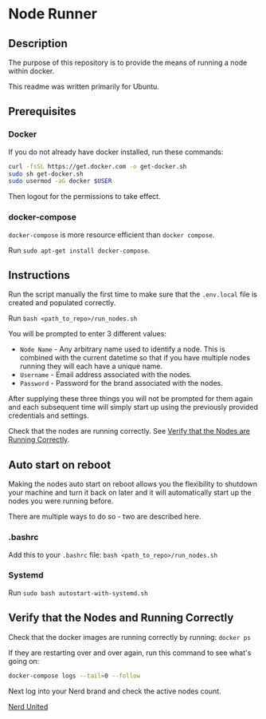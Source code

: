 # Node Runner

## Description

The purpose of this repository is to provide the means of running a node within docker.

This readme was written primarily for Ubuntu.

## Prerequisites

### Docker

If you do not already have docker installed, run these commands:

```bash
curl -fsSL https://get.docker.com -o get-docker.sh
sudo sh get-docker.sh
sudo usermod -aG docker $USER
```

Then logout for the permissions to take effect.

### docker-compose

`docker-compose` is more resource efficient than `docker compose`.

Run `sudo apt-get install docker-compose`.

## Instructions

Run the script manually the first time to make sure that the `.env.local` file is created and populated correctly.

Run `bash <path_to_repo>/run_nodes.sh`

You will be prompted to enter 3 different values:

* `Node Name` - Any arbitrary name used to identify a node. This is combined with the current datetime so that if you have multiple nodes running they will each have a unique name.
* `Username` - Email address associated with the nodes.
* `Password` - Password for the brand associated with the nodes.

After supplying these three things you will not be prompted for them again and each subsequent time will simply start up using the previously provided credentials and settings.

Check that the nodes are running correctly. See [Verify that the Nodes are Running Correctly](#verify-that-the-nodes-are-running-correctly).

## Auto start on reboot

Making the nodes auto start on reboot allows you the flexibility to shutdown your machine and turn it back on later and it will automatically start up the nodes you were running before.

There are multiple ways to do so - two are described here.

### .bashrc

Add this to your `.bashrc` file: `bash <path_to_repo>/run_nodes.sh`

### Systemd

Run `sudo bash autostart-with-systemd.sh`

## Verify that the Nodes and Running Correctly

Check that the docker images are running correctly by running: `docker ps`

If they are restarting over and over again, run this command to see what's going on:

```Bash
docker-compose logs --tail=0 --follow
```

Next log into your Nerd brand and check the active nodes count.

[Nerd United](https://app.nerdunited.com/dashboard/nodes)